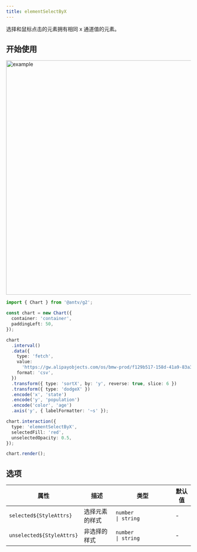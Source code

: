 ```yaml
---
title: elementSelectByX
---
```


选择和鼠标点击的元素拥有相同 x 通道值的元素。

## 开始使用

<img alt="example" src="https://gw.alipayobjects.com/zos/raptor/1670298776816/element-select-by-x.gif" width="640">

```ts
import { Chart } from '@antv/g2';

const chart = new Chart({
  container: 'container',
  paddingLeft: 50,
});

chart
  .interval()
  .data({
    type: 'fetch',
    value:
      'https://gw.alipayobjects.com/os/bmw-prod/f129b517-158d-41a9-83a3-3294d639b39e.csv',
    format: 'csv',
  })
  .transform({ type: 'sortX', by: 'y', reverse: true, slice: 6 })
  .transform({ type: 'dodgeX' })
  .encode('x', 'state')
  .encode('y', 'population')
  .encode('color', 'age')
  .axis('y', { labelFormatter: '~s' });

chart.interaction({
  type: 'elementSelectByX',
  selectedFill: 'red',
  unselectedOpacity: 0.5,
});

chart.render();
```

## 选项

| 属性                      | 描述           | 类型                           | 默认值 |
| ------------------------- | -------------- | ------------------------------ | ------ |
| `selected${StyleAttrs}`   | 选择元素的样式 | `number             \| string` | -      |
| `unselected${StyleAttrs}` | 非选择的样式   | `number             \| string` | -      |
